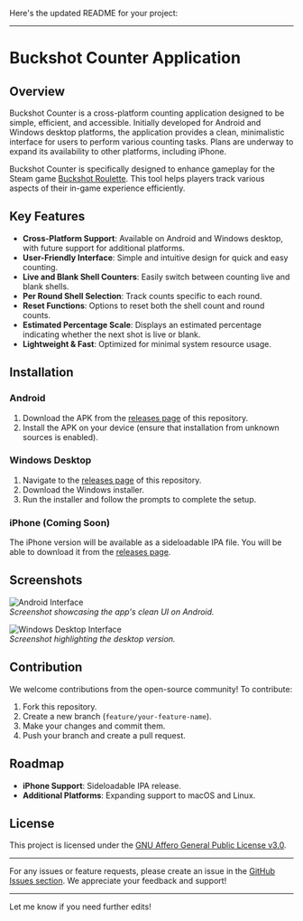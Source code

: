 Here's the updated README for your project:

---

# Buckshot Counter Application

## Overview
Buckshot Counter is a cross-platform counting application designed to be simple, efficient, and accessible. Initially developed for Android and Windows desktop platforms, the application provides a clean, minimalistic interface for users to perform various counting tasks. Plans are underway to expand its availability to other platforms, including iPhone.

Buckshot Counter is specifically designed to enhance gameplay for the Steam game [Buckshot Roulette]([https://store.steampowered.com/app/](https://store.steampowered.com/app/2835570/Buckshot_Roulette/)). This tool helps players track various aspects of their in-game experience efficiently.

## Key Features
- **Cross-Platform Support**: Available on Android and Windows desktop, with future support for additional platforms.
- **User-Friendly Interface**: Simple and intuitive design for quick and easy counting.
- **Live and Blank Shell Counters**: Easily switch between counting live and blank shells.
- **Per Round Shell Selection**: Track counts specific to each round.
- **Reset Functions**: Options to reset both the shell count and round counts.
- **Estimated Percentage Scale**: Displays an estimated percentage indicating whether the next shot is live or blank.
- **Lightweight & Fast**: Optimized for minimal system resource usage.

## Installation
### Android
1. Download the APK from the [releases page](#) of this repository.
2. Install the APK on your device (ensure that installation from unknown sources is enabled).

### Windows Desktop
1. Navigate to the [releases page](#) of this repository.
2. Download the Windows installer.
3. Run the installer and follow the prompts to complete the setup.

### iPhone (Coming Soon)
The iPhone version will be available as a sideloadable IPA file. You will be able to download it from the [releases page](#).

## Screenshots
![Android Interface](#)  
*Screenshot showcasing the app's clean UI on Android.*

![Windows Desktop Interface](#)  
*Screenshot highlighting the desktop version.*

## Contribution
We welcome contributions from the open-source community! To contribute:
1. Fork this repository.
2. Create a new branch (`feature/your-feature-name`).
3. Make your changes and commit them.
4. Push your branch and create a pull request.

## Roadmap
- **iPhone Support**: Sideloadable IPA release.
- **Additional Platforms**: Expanding support to macOS and Linux.

## License
This project is licensed under the [GNU Affero General Public License v3.0](LICENSE).

---

For any issues or feature requests, please create an issue in the [GitHub Issues section](#). We appreciate your feedback and support!

--- 

Let me know if you need further edits!
